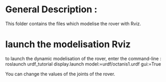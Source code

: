 # General Description : 
This folder contains the files which modelise the rover with Rviz.
# launch the modelisation Rviz
to launch the dynamic modelisation of the rover, enter the command-line :
roslaunch urdf_tutorial display.launch model:=urdf/octanis1.urdf gui:=True

You can change the values of the joints of the rover.


